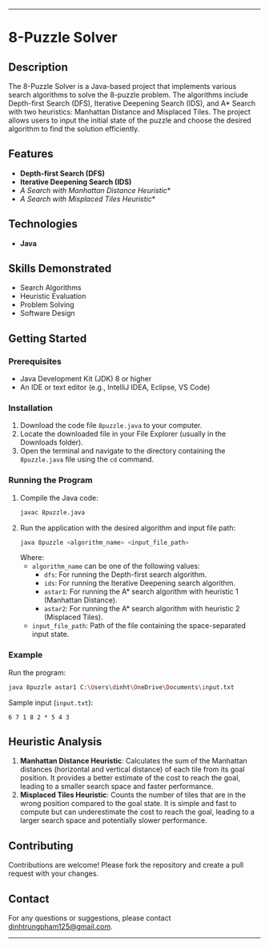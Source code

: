 
---

# 8-Puzzle Solver

## Description
The 8-Puzzle Solver is a Java-based project that implements various search algorithms to solve the 8-puzzle problem. The algorithms include Depth-first Search (DFS), Iterative Deepening Search (IDS), and A* Search with two heuristics: Manhattan Distance and Misplaced Tiles. The project allows users to input the initial state of the puzzle and choose the desired algorithm to find the solution efficiently.

## Features
- **Depth-first Search (DFS)**
- **Iterative Deepening Search (IDS)**
- **A* Search with Manhattan Distance Heuristic**
- **A* Search with Misplaced Tiles Heuristic**

## Technologies
- **Java**

## Skills Demonstrated
- Search Algorithms
- Heuristic Evaluation
- Problem Solving
- Software Design

## Getting Started

### Prerequisites
- Java Development Kit (JDK) 8 or higher
- An IDE or text editor (e.g., IntelliJ IDEA, Eclipse, VS Code)

### Installation
1. Download the code file `8puzzle.java` to your computer.
2. Locate the downloaded file in your File Explorer (usually in the Downloads folder).
3. Open the terminal and navigate to the directory containing the `8puzzle.java` file using the `cd` command.

### Running the Program
1. Compile the Java code:
   ```bash
   javac 8puzzle.java
   ```
2. Run the application with the desired algorithm and input file path:
   ```bash
   java 8puzzle <algorithm_name> <input_file_path>
   ```
   Where:
   - `algorithm_name` can be one of the following values:
     - `dfs`: For running the Depth-first search algorithm.
     - `ids`: For running the Iterative Deepening search algorithm.
     - `astar1`: For running the A* search algorithm with heuristic 1 (Manhattan Distance).
     - `astar2`: For running the A* search algorithm with heuristic 2 (Misplaced Tiles).
   - `input_file_path`: Path of the file containing the space-separated input state.

### Example
Run the program:
```bash
java 8puzzle astar1 C:\Users\dinht\OneDrive\Documents\input.txt
```

Sample input (`input.txt`):
```
6 7 1 8 2 * 5 4 3
```

## Heuristic Analysis
1. **Manhattan Distance Heuristic**: Calculates the sum of the Manhattan distances (horizontal and vertical distance) of each tile from its goal position. It provides a better estimate of the cost to reach the goal, leading to a smaller search space and faster performance.
2. **Misplaced Tiles Heuristic**: Counts the number of tiles that are in the wrong position compared to the goal state. It is simple and fast to compute but can underestimate the cost to reach the goal, leading to a larger search space and potentially slower performance.

## Contributing
Contributions are welcome! Please fork the repository and create a pull request with your changes.

## Contact
For any questions or suggestions, please contact [dinhtrungpham125@gmail.com](mailto:dinhtrungpham125@gmail.com).

---
